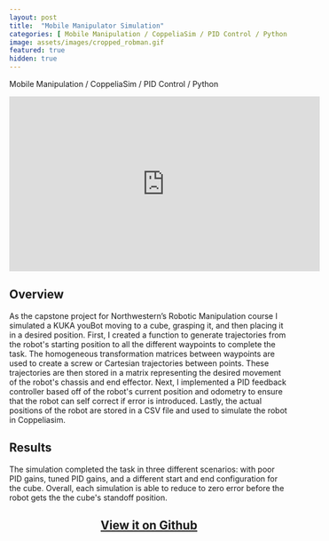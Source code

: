 ```yaml
---
layout: post
title:  "Mobile Manipulator Simulation"
categories: [ Mobile Manipulation / CoppeliaSim / PID Control / Python ]
image: assets/images/cropped_robman.gif
featured: true
hidden: true
---
```


Mobile Manipulation / CoppeliaSim / PID Control / Python

<div align="center"><iframe width="560" height="315" src="https://www.youtube.com/embed/QY0E-IW8qvQ" title="YouTube video player" frameborder="0" allow="accelerometer; autoplay; clipboard-write; encrypted-media; gyroscope; picture-in-picture" allowfullscreen></iframe></div>

## Overview
As the capstone project for Northwestern’s Robotic Manipulation course I simulated a KUKA youBot
moving to a cube, grasping it, and then placing it in a desired position. First, I created a function
to generate trajectories from the robot's starting position to all the different waypoints to 
complete the task. The homogeneous transformation matrices between waypoints are used to create a 
screw or Cartesian trajectories between points. These trajectories are then stored in a matrix representing 
the desired movement of the robot's chassis and end effector. Next, I implemented a PID feedback
controller based off of the robot's current position and odometry to ensure that the robot can self
correct if error is introduced. Lastly, the actual positions of the robot are stored in a CSV file
and used to simulate the robot in Coppeliasim.

## Results
The simulation completed the task in three different scenarios: with poor PID gains, tuned
PID gains, and a different start and end configuration for the cube.  Overall, each 
simulation is able to reduce to zero error before the robot gets the the cube's standoff position. 

<div align="center"><h2> <a href="https://github.com/oubrejames/youbot_simulation">View it on Github</a></h2></div>